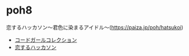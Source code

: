 # poh8
恋するハッカソン〜君色に染まるアイドル〜(https://paiza.jp/poh/hatsukoi)

- [コードガールコレクション](codegirl.png)
- [恋するハッカソン](poh8.png)

